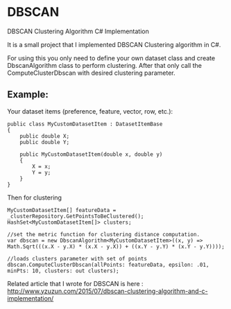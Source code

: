 # DBSCAN
DBSCAN Clustering Algorithm C# Implementation

It is a small project that I implemented DBSCAN Clustering algorithm in C#.

For using this you only need to define your own dataset class and create DbscanAlgorithm class to perform clustering. After that only call the ComputeClusterDbscan with desired clustering parameter.

Example: 
--------
Your dataset items (preference, feature, vector, row, etc.):

    public class MyCustomDatasetItem : DatasetItemBase
    {
        public double X;
        public double Y;
    
        public MyCustomDatasetItem(double x, double y)
        {
            X = x;
            Y = y;
        }
    }

Then for clustering

    MyCustomDatasetItem[] featureData = _clusterRepository.GetPointsToBeClustered();
    HashSet<MyCustomDatasetItem[]> clusters;
    
    //set the metric function for clustering distance computation.
    var dbscan = new DbscanAlgorithm<MyCustomDatasetItem>((x, y) => Math.Sqrt(((x.X - y.X) * (x.X - y.X)) + ((x.Y - y.Y) * (x.Y - y.Y))));
    
    //loads clusters parameter with set of points
    dbscan.ComputeClusterDbscan(allPoints: featureData, epsilon: .01, minPts: 10, clusters: out clusters);

Related article that I wrote for DBSCAN is here : http://www.yzuzun.com/2015/07/dbscan-clustering-algorithm-and-c-implementation/
